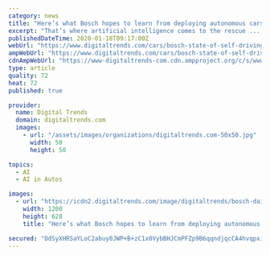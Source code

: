 ```yaml
---
category: news
title: "Here’s what Bosch hopes to learn from deploying autonomous cars in San Jose"
excerpt: "That’s where artificial intelligence comes to the rescue ... and you could hail a lounge-like driverless cab to go pick it up."
publishedDateTime: 2020-01-18T09:17:00Z
webUrl: "https://www.digitaltrends.com/cars/bosch-state-of-self-driving-cars-2020/"
ampWebUrl: "https://www.digitaltrends.com/cars/bosch-state-of-self-driving-cars-2020/?amp"
cdnAmpWebUrl: "https://www-digitaltrends-com.cdn.ampproject.org/c/s/www.digitaltrends.com/cars/bosch-state-of-self-driving-cars-2020/?amp"
type: article
quality: 72
heat: 72
published: true

provider:
  name: Digital Trends
  domain: digitaltrends.com
  images:
    - url: "/assets/images/organizations/digitaltrends.com-50x50.jpg"
      width: 50
      height: 50

topics:
  - AI
  - AI in Autos

images:
  - url: "https://icdn2.digitaltrends.com/image/digitaltrends/bosch-daimler-autonomous-s-class-1-2-1200x630-c-ar1.91.jpg"
    width: 1200
    height: 628
    title: "Here’s what Bosch hopes to learn from deploying autonomous cars in San Jose"

secured: "DdSyXHRSaYLoC2abuy0JWP+B+zC1x0VybBHJCmPFZp9B6qqndjqcCA4hvqpxi6thj6wI6agUhkrBwPcbBDAbzQ6FBlG2LX1ck+DZGzlEh5yBCLceuuhnOYRlNrz3VPeYlOifj2q+h6LJBweMB+invpXiAboOieciWOaZ0pElKmqof0K2rzLicjYawSZb2H5RRZt4HuDpI0rBWK+hnAhsGj4W42Crr3oLr/w2pPc8Qb82JJvCF6EOdvgxr5W5AVGFndyK2ElTlqGnu7VUFLyZYJ2KZScAjhX3PxnvHVnu5fdRK7Harzrq6m2NWnG3y/RM;/epy9kvWSDZFpTf+xim/qQ=="
---
```


